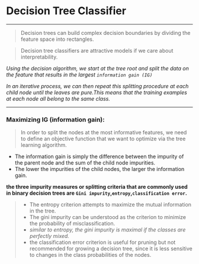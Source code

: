 # Decision Tree Classifier
---

> Decision trees can build complex decision boundaries by dividing the feature space into rectangles.

> Decision tree classifiers are attractive models if we care about interpretability.

*Using the decision algorithm, we start at the tree root and split the data on the feature that results in the largest `information gain (IG)`*

*In an iterative process, we can then repeat this splitting procedure at each child node until the leaves are pure.This means that the training examples at each node all belong to the same class.*

---
### Maximizing IG (information gain):

> In order to split the nodes at the most informative features, we need to define an objective function that we want to optimize via the tree learning algorithm.

* The information gain is simply the difference between the impurity of the parent node and the sum of the child node impurities.
* The lower the impurities of the child nodes, the larger the information gain.

**the three impurity measures or splitting criteria that are commonly used in binary decision trees are `Gini impurity`,`entropy`,`classification error`.**

> * The entropy criterion attempts to maximize the mutual information in the tree.
> * The gini impurity can be understood as the criterion to minimize the probability of misclassification.
> * *similar to entropy, the gini impurity is maximal if the classes are perfectly mixed.*
> * the classification error criterion is useful for pruning but not recommended for growing a decision tree, since it is less sensitive to changes in the class probabilities of the nodes.

